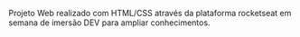 Projeto Web realizado com HTML/CSS através da plataforma rocketseat em semana de imersão DEV para ampliar conhecimentos.

